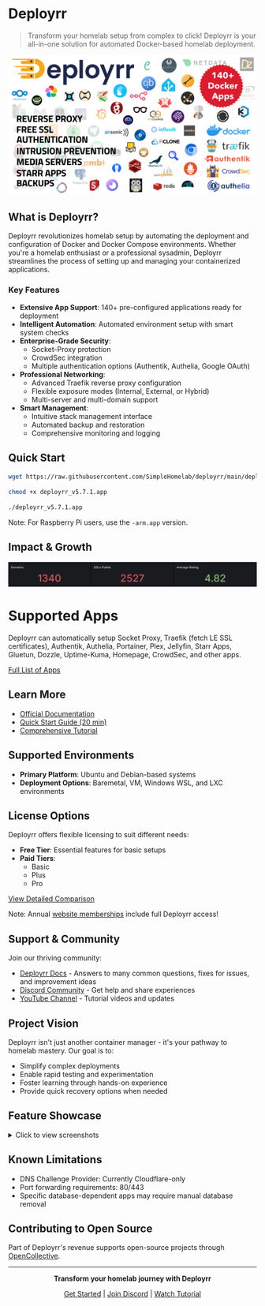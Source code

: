 # Deployrr

> Transform your homelab setup from complex to click! Deployrr is your all-in-one solution for automated Docker-based homelab deployment.

[![Apps Supported](images/v5/Deployrr%20App%20Logos%20140.png)](APPS.md)

## What is Deployrr?

Deployrr revolutionizes homelab setup by automating the deployment and configuration of Docker and Docker Compose environments. Whether you're a homelab enthusiast or a professional sysadmin, Deployrr streamlines the process of setting up and managing your containerized applications.

### Key Features

- **Extensive App Support**: 140+ pre-configured applications ready for deployment
- **Intelligent Automation**: Automated environment setup with smart system checks
- **Enterprise-Grade Security**:
  - Socket-Proxy protection
  - CrowdSec integration
  - Multiple authentication options (Authentik, Authelia, Google OAuth)
- **Professional Networking**:
  - Advanced Traefik reverse proxy configuration
  - Flexible exposure modes (Internal, External, or Hybrid)
  - Multi-server and multi-domain support
- **Smart Management**:
  - Intuitive stack management interface
  - Automated backup and restoration
  - Comprehensive monitoring and logging

## Quick Start

```bash
wget https://raw.githubusercontent.com/SimpleHomelab/deployrr/main/deployrr_v5.7.1.app
```

```bash
chmod +x deployrr_v5.7.1.app
```

```bash
./deployrr_v5.7.1.app
```

Note: For Raspberry Pi users, use the `-arm.app` version.

## Impact & Growth
![Deployrr Stats](images/v5/deployrr%20stats%20apr%202025.png)

# Supported Apps
Deployrr can automatically setup Socket Proxy, Traefik (fetch LE SSL certificates), Authentik, Authelia, Portainer, Plex, Jellyfin, Starr Apps, Gluetun, Dozzle, Uptime-Kuma, Homepage, CrowdSec, and other apps. 

[Full List of Apps](APPS.md)

## Learn More

- [Official Documentation](https://www.simplehomelab.com/deployrr/)
- [Quick Start Guide (20 min)](https://www.simplehomelab.com/go/deployarr-v5-intro/)
- [Comprehensive Tutorial](https://www.simplehomelab.com/go/deployarr-v5-detailed-guide/)

## Supported Environments

- **Primary Platform**: Ubuntu and Debian-based systems
- **Deployment Options**: Baremetal, VM, Windows WSL, and LXC environments

## License Options

Deployrr offers flexible licensing to suit different needs:

- **Free Tier**: Essential features for basic setups
- **Paid Tiers**: 
  - Basic
  - Plus
  - Pro
  
[View Detailed Comparison](https://www.simplehomelab.com/deployrr/pricing/)

Note: Annual [website memberships](https://www.simplehomelab.com/membership-account/join-the-geek-army/) include full Deployrr access!

## Support & Community

Join our thriving community:
- [Deployrr Docs](https://docs.deployrr.app) - Answers to many common questions, fixes for issues, and improvement ideas
- [Discord Community](https://www.simplehomelab.com/discord/) - Get help and share experiences
- [YouTube Channel](https://www.youtube.com/@Simple-Homelab) - Tutorial videos and updates

## Project Vision

Deployrr isn't just another container manager - it's your pathway to homelab mastery. Our goal is to:
- Simplify complex deployments
- Enable rapid testing and experimentation
- Foster learning through hands-on experience
- Provide quick recovery options when needed

## Feature Showcase

<details>
<summary>Click to view screenshots</summary>

#### Dashboard & Management
![Deployrr Dashboard](images/v5/11a%20Deployarr%20v5%20Deployarr%20Dashboard.png)
![Stack Manager](images/v5/13%20Deployarr%20v5%20Stack%20Manager.png)

#### Setup & Configuration
![System Checks](images/v5/02a%20system%20checks%20output.png)
![Security Options](images/v5/09%20Deployarr%20v5%20Security%20Options.png)

[View More Screenshots](#screenshots)
</details>

## Known Limitations

- DNS Challenge Provider: Currently Cloudflare-only
- Port forwarding requirements: 80/443
- Specific database-dependent apps may require manual database removal

## Contributing to Open Source

Part of Deployrr's revenue supports open-source projects through [OpenCollective](https://opencollective.com/deployrr).

---

<div align="center">

**Transform your homelab journey with Deployrr**

[Get Started](https://www.simplehomelab.com/deployrr/) | [Join Discord](https://www.simplehomelab.com/discord/) | [Watch Tutorial](https://www.simplehomelab.com/go/deployarr-v5-intro/)

</div>

